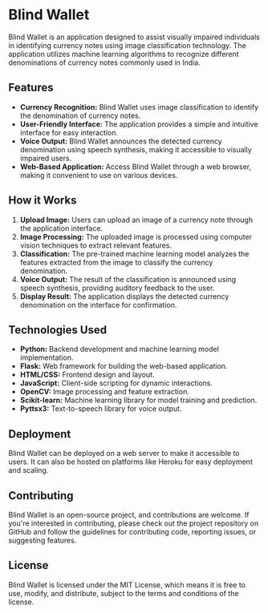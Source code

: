 
# Blind Wallet

Blind Wallet is an application designed to assist visually impaired individuals in identifying currency notes using image classification technology. The application utilizes machine learning algorithms to recognize different denominations of currency notes commonly used in India.

## Features
- **Currency Recognition:** Blind Wallet uses image classification to identify the denomination of currency notes.
- **User-Friendly Interface:** The application provides a simple and intuitive interface for easy interaction.
- **Voice Output:** Blind Wallet announces the detected currency denomination using speech synthesis, making it accessible to visually impaired users.
- **Web-Based Application:** Access Blind Wallet through a web browser, making it convenient to use on various devices.

## How it Works
1. **Upload Image:** Users can upload an image of a currency note through the application interface.
2. **Image Processing:** The uploaded image is processed using computer vision techniques to extract relevant features.
3. **Classification:** The pre-trained machine learning model analyzes the features extracted from the image to classify the currency denomination.
4. **Voice Output:** The result of the classification is announced using speech synthesis, providing auditory feedback to the user.
5. **Display Result:** The application displays the detected currency denomination on the interface for confirmation.

## Technologies Used
- **Python:** Backend development and machine learning model implementation.
- **Flask:** Web framework for building the web-based application.
- **HTML/CSS:** Frontend design and layout.
- **JavaScript:** Client-side scripting for dynamic interactions.
- **OpenCV:** Image processing and feature extraction.
- **Scikit-learn:** Machine learning library for model training and prediction.
- **Pyttsx3:** Text-to-speech library for voice output.

## Deployment
Blind Wallet can be deployed on a web server to make it accessible to users. It can also be hosted on platforms like Heroku for easy deployment and scaling.

## Contributing
Blind Wallet is an open-source project, and contributions are welcome. If you're interested in contributing, please check out the project repository on GitHub and follow the guidelines for contributing code, reporting issues, or suggesting features.

## License
Blind Wallet is licensed under the MIT License, which means it is free to use, modify, and distribute, subject to the terms and conditions of the license.
